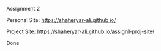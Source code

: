 Assignment 2

Personal Site: https://shaheryar-ali.github.io/

Project Site: https://shaheryar-ali.github.io/assign1-proj-site/

Done